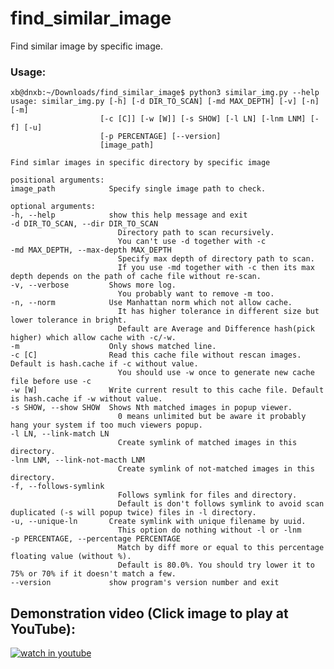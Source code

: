 # find_similar_image
Find similar image by specific image.

### Usage:

    xb@dnxb:~/Downloads/find_similar_image$ python3 similar_img.py --help
    usage: similar_img.py [-h] [-d DIR_TO_SCAN] [-md MAX_DEPTH] [-v] [-n] [-m]
                        [-c [C]] [-w [W]] [-s SHOW] [-l LN] [-lnm LNM] [-f] [-u]
                        [-p PERCENTAGE] [--version]
                        [image_path]

    Find simlar images in specific directory by specific image

    positional arguments:
    image_path            Specify single image path to check.

    optional arguments:
    -h, --help            show this help message and exit
    -d DIR_TO_SCAN, --dir DIR_TO_SCAN
                            Directory path to scan recursively.    
                            You can't use -d together with -c
    -md MAX_DEPTH, --max-depth MAX_DEPTH
                            Specify max depth of directory path to scan.    
                            If you use -md together with -c then its max depth depends on the path of cache file without re-scan.
    -v, --verbose         Shows more log.    
                            You probably want to remove -m too.
    -n, --norm            Use Manhattan norm which not allow cache.    
                            It has higher tolerance in different size but lower tolerance in bright.    
                            Default are Average and Difference hash(pick higher) which allow cache with -c/-w.
    -m                    Only shows matched line.
    -c [C]                Read this cache file without rescan images. Default is hash.cache if -c without value.    
                            You should use -w once to generate new cache file before use -c
    -w [W]                Write current result to this cache file. Default is hash.cache if -w without value.
    -s SHOW, --show SHOW  Shows Nth matched images in popup viewer.    
                            0 means unlimited but be aware it probably hang your system if too much viewers popup.
    -l LN, --link-match LN
                            Create symlink of matched images in this directory.
    -lnm LNM, --link-not-macth LNM
                            Create symlink of not-matched images in this directory.
    -f, --follows-symlink
                            Follows symlink for files and directory.    
                            Default is don't follows symlink to avoid scan duplicated (-s will popup twice) files in -l directory.
    -u, --unique-ln       Create symlink with unique filename by uuid.    
                            This option do nothing without -l or -lnm
    -p PERCENTAGE, --percentage PERCENTAGE
                            Match by diff more or equal to this percentage floating value (without %).    
                            Default is 80.0%. You should try lower it to 75% or 70% if it doesn't match a few.
    --version             show program's version number and exit

## Demonstration video (Click image to play at YouTube): ##

[![watch in youtube](https://i.ytimg.com/vi/myMZCLCAcu0/hqdefault.jpg)](https://www.youtube.com/watch?v=myMZCLCAcu0 "Find similar image")
